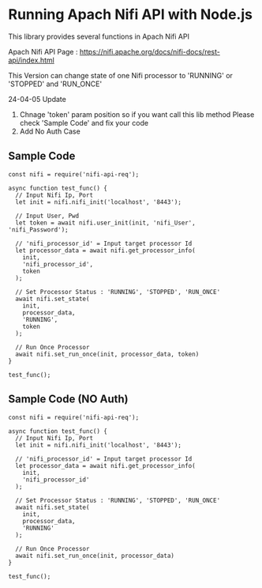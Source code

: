 # Running Apach Nifi API with Node.js

This library provides several functions in Apach Nifi API

Apach Nifi API Page : <https://nifi.apache.org/docs/nifi-docs/rest-api/index.html>

This Version can change state of one Nifi processor to 'RUNNING' or 'STOPPED' and 'RUN_ONCE'

24-04-05 Update

1.  Chnage 'token' param position so if you want call this lib method Please check 'Sample Code' and fix your code
2.  Add No Auth Case

## Sample Code

```
const nifi = require('nifi-api-req');

async function test_func() {
  // Input Nifi Ip, Port
  let init = nifi.nifi_init('localhost', '8443');

  // Input User, Pwd
  let token = await nifi.user_init(init, 'nifi_User', 'nifi_Password');

  // 'nifi_processor_id' = Input target processor Id
  let processor_data = await nifi.get_processor_info(
    init,
    'nifi_processor_id',
    token
  );

  // Set Processor Status : 'RUNNING', 'STOPPED', 'RUN_ONCE'
  await nifi.set_state(
    init,
    processor_data,
    'RUNNING',
    token
  );

  // Run Once Processor
  await nifi.set_run_once(init, processor_data, token)
}

test_func();

```

## Sample Code (NO Auth)

```
const nifi = require('nifi-api-req');

async function test_func() {
  // Input Nifi Ip, Port
  let init = nifi.nifi_init('localhost', '8443');

  // 'nifi_processor_id' = Input target processor Id
  let processor_data = await nifi.get_processor_info(
    init,
    'nifi_processor_id'
  );

  // Set Processor Status : 'RUNNING', 'STOPPED', 'RUN_ONCE'
  await nifi.set_state(
    init,
    processor_data,
    'RUNNING'
  );

  // Run Once Processor
  await nifi.set_run_once(init, processor_data)
}

test_func();

```
